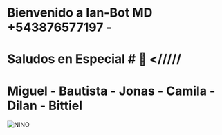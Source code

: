 # Bienvenido a Ian-Bot MD +543876577197 -
# Saludos en Especial # 🎃 </////
# Miguel - Bautista - Jonas - Camila - Dilan - Bittiel #
![NINO](https://github.com/user-attachments/assets/c181defa-a8a2-4ae8-a660-260a38719796)
